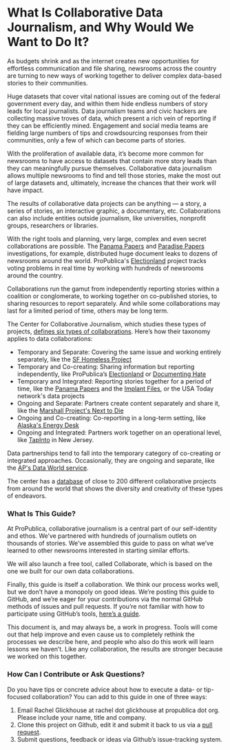 # What Is Collaborative Data Journalism, and Why Would We Want to Do It?

As budgets shrink and as the internet creates new opportunities for effortless communication and file sharing, newsrooms across the country are turning to new ways of working together to deliver complex data-based stories to their communities.  

Huge datasets that cover vital national issues are coming out of the federal government every day, and within them hide endless numbers of story leads for local journalists. Data journalism teams and civic hackers are collecting massive troves of data, which present a rich vein of reporting if they can be efficiently mined. Engagement and social media teams are fielding large numbers of tips and crowdsourcing responses from their communities, only a few of which can become parts of stories. 

With the proliferation of available data, it’s become more common for newsrooms to have access to datasets that contain more story leads than they can meaningfully pursue themselves. Collaborative data journalism allows multiple newsrooms to find and tell those stories, make the most out of large datasets and, ultimately, increase the chances that their work will have impact.

The results of collaborative data projects can be anything — a story, a series of stories, an interactive graphic, a documentary, etc. Collaborations can also include entities outside journalism, like universities, nonprofit groups, researchers or libraries. 

With the right tools and planning, very large, complex and even secret collaborations are possible. The [Panama Papers](https://www.icij.org/investigations/panama-papers/) and [Paradise Papers](https://www.icij.org/investigations/paradise-papers/) investigations, for example, distributed huge document leaks to dozens of newsrooms around the world. ProPublica's [Electionland](http://election.land) project tracks voting problems in real time by working with hundreds of newsrooms around the country.

Collaborations run the gamut from independently reporting stories within a coalition or conglomerate, to working together on co-published stories, to sharing resources to report separately. And while some collaborations may last for a limited period of time, others may be long term.

The Center for Collaborative Journalism, which studies these types of projects, [defines six types of collaborations](https://collaborativejournalism.org/models/). Here’s how their taxonomy applies to data collaborations:

- Temporary and Separate: Covering the same issue and working entirely separately, like the [SF Homeless Project](https://twitter.com/bayareahomeless) 
- Temporary and Co-creating: Sharing information but reporting independently, like ProPublica’s [Electionland](http://election.land) or [Documenting Hate](http://www.documentinghate.com) 
- Temporary and Integrated: Reporting stories together for a period of time, like the [Panama Papers](https://www.icij.org/investigations/panama-papers/) and the [Implant Files](https://www.icij.org/investigations/implant-files/), or the USA Today network's data projects 
- Ongoing and Separate: Partners create content separately and share it, like the [Marshall Project's Next to Die](https://www.themarshallproject.org/next-to-die) 
- Ongoing and Co-creating: Co-reporting in a long-term setting, like [Alaska's Energy Desk](https://www.alaskapublic.org/category/aprn-app/newsfeed/akenergydesk/) 
- Ongoing and Integrated: Partners work together on an operational level, like [TapInto](https://www.tapinto.net/) in New Jersey. 
  
Data partnerships tend to fall into the temporary category of co-creating or integrated approaches. Occasionally, they are ongoing and separate, like the [AP's Data World service](https://data.world/resources/reports-and-tools/associated-press-case-study/).

The center has a [database](https://collaborativejournalism.org/database-search-sort-learn-collaborative-projects-around-world/) of close to 200 different collaborative projects from around the world that shows the diversity and creativity of these types of endeavors.

### What Is This Guide?

At ProPublica, collaborative journalism is a central part of our self-identity and ethos. We’ve partnered with hundreds of journalism outlets on thousands of stories. We’ve assembled this guide to pass on what we’ve learned to other newsrooms interested in starting similar efforts.

We will also launch a free tool, called Collaborate, which is based on the one we built for our own data collaborations. 

Finally, this guide is itself a collaboration. We think our process works well, but we don’t have a monopoly on good ideas. We’re posting this guide to GitHub, and we’re eager for your contributions via the normal GitHub methods of issues and pull requests. If you’re not familiar with how to participate using GitHub’s tools, [here’s a guide](https://guides.github.com/activities/hello-world/).

This document is, and may always be, a work in progress. Tools will come out that help improve and even cause us to completely rethink the processes we describe here, and people who also do this work will learn lessons we haven’t. Like any collaboration, the results are stronger because we worked on this together. 

### How Can I Contribute or Ask Questions?

Do you have tips or concrete advice about how to execute a data- or tip-focused collaboration? You can add to this guide in one of three ways:

1. Email Rachel Glickhouse at rachel dot glickhouse at propublica dot org. Please include your name, title and company. 
2. Clone this project on Github, edit it and submit it back to us via a [pull request](https://help.github.com/en/articles/about-pull-requests). 
3. Submit questions, feedback or ideas via Github’s issue-tracking system.
